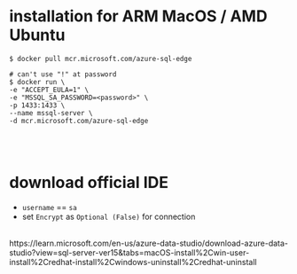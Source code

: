 # installation for ARM MacOS / AMD Ubuntu
``` shell
$ docker pull mcr.microsoft.com/azure-sql-edge

# can't use "!" at password
$ docker run \
-e "ACCEPT_EULA=1" \
-e "MSSQL_SA_PASSWORD=<password>" \
-p 1433:1433 \
--name mssql-server \
-d mcr.microsoft.com/azure-sql-edge
```
<br><br>

# download official IDE
- `username` == `sa`
- set `Encrypt` as `Optional (False)` for connection
<br>
https://learn.microsoft.com/en-us/azure-data-studio/download-azure-data-studio?view=sql-server-ver15&tabs=macOS-install%2Cwin-user-install%2Credhat-install%2Cwindows-uninstall%2Credhat-uninstall

